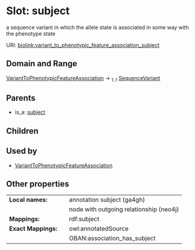 
# Slot: subject


a sequence variant in which the allele state is associated in some way with the phenotype state

URI: [biolink:variant_to_phenotypic_feature_association_subject](https://w3id.org/biolink/vocab/variant_to_phenotypic_feature_association_subject)


## Domain and Range

[VariantToPhenotypicFeatureAssociation](VariantToPhenotypicFeatureAssociation.md) &#8594;  <sub>1..1</sub> [SequenceVariant](SequenceVariant.md)

## Parents

 *  is_a: [subject](subject.md)

## Children


## Used by

 * [VariantToPhenotypicFeatureAssociation](VariantToPhenotypicFeatureAssociation.md)

## Other properties

|  |  |  |
| --- | --- | --- |
| **Local names:** | | annotation subject (ga4gh) |
|  | | node with outgoing relationship (neo4j) |
| **Mappings:** | | rdf:subject |
| **Exact Mappings:** | | owl:annotatedSource |
|  | | OBAN:association_has_subject |

